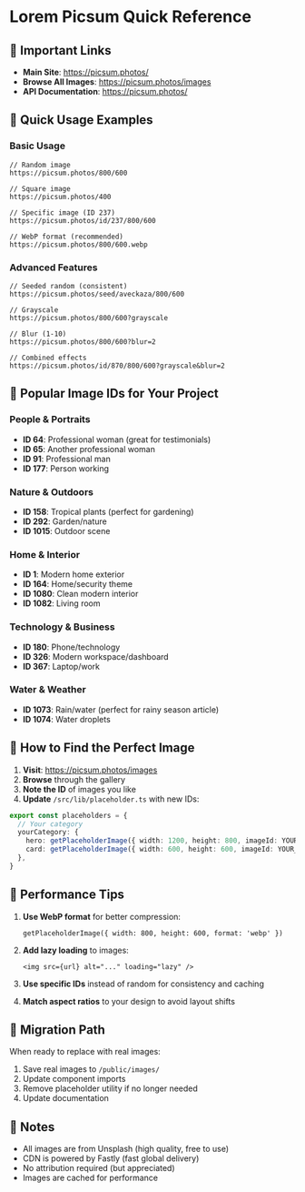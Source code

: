 # Lorem Picsum Quick Reference

## 🔗 Important Links

- **Main Site**: https://picsum.photos/
- **Browse All Images**: https://picsum.photos/images
- **API Documentation**: https://picsum.photos/

## 🎯 Quick Usage Examples

### Basic Usage
```tsx
// Random image
https://picsum.photos/800/600

// Square image
https://picsum.photos/400

// Specific image (ID 237)
https://picsum.photos/id/237/800/600

// WebP format (recommended)
https://picsum.photos/800/600.webp
```

### Advanced Features
```tsx
// Seeded random (consistent)
https://picsum.photos/seed/aveckaza/800/600

// Grayscale
https://picsum.photos/800/600?grayscale

// Blur (1-10)
https://picsum.photos/800/600?blur=2

// Combined effects
https://picsum.photos/id/870/800/600?grayscale&blur=2
```

## 📸 Popular Image IDs for Your Project

### People & Portraits
- **ID 64**: Professional woman (great for testimonials)
- **ID 65**: Another professional woman
- **ID 91**: Professional man
- **ID 177**: Person working

### Nature & Outdoors
- **ID 158**: Tropical plants (perfect for gardening)
- **ID 292**: Garden/nature
- **ID 1015**: Outdoor scene

### Home & Interior
- **ID 1**: Modern home exterior
- **ID 164**: Home/security theme
- **ID 1080**: Clean modern interior
- **ID 1082**: Living room

### Technology & Business
- **ID 180**: Phone/technology
- **ID 326**: Modern workspace/dashboard
- **ID 367**: Laptop/work

### Water & Weather
- **ID 1073**: Rain/water (perfect for rainy season article)
- **ID 1074**: Water droplets

## 🎨 How to Find the Perfect Image

1. **Visit**: https://picsum.photos/images
2. **Browse** through the gallery
3. **Note the ID** of images you like
4. **Update** `/src/lib/placeholder.ts` with new IDs:

```typescript
export const placeholders = {
  // Your category
  yourCategory: {
    hero: getPlaceholderImage({ width: 1200, height: 800, imageId: YOUR_ID }),
    card: getPlaceholderImage({ width: 600, height: 600, imageId: YOUR_ID }),
  },
}
```

## 🚀 Performance Tips

1. **Use WebP format** for better compression:
   ```tsx
   getPlaceholderImage({ width: 800, height: 600, format: 'webp' })
   ```

2. **Add lazy loading** to images:
   ```tsx
   <img src={url} alt="..." loading="lazy" />
   ```

3. **Use specific IDs** instead of random for consistency and caching

4. **Match aspect ratios** to your design to avoid layout shifts

## 🔄 Migration Path

When ready to replace with real images:

1. Save real images to `/public/images/`
2. Update component imports
3. Remove placeholder utility if no longer needed
4. Update documentation

## 📝 Notes

- All images are from Unsplash (high quality, free to use)
- CDN is powered by Fastly (fast global delivery)
- No attribution required (but appreciated)
- Images are cached for performance
